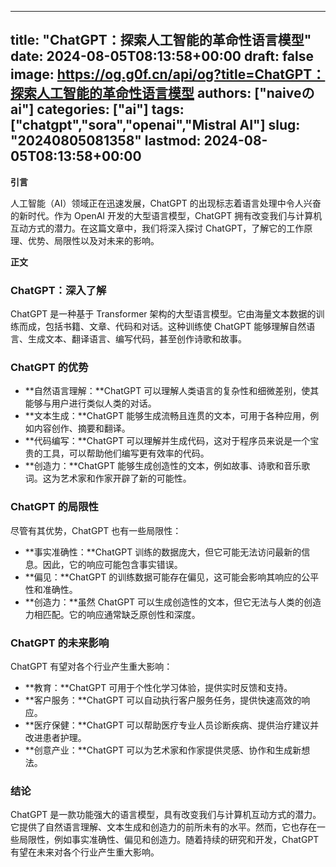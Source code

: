 
---
title: "ChatGPT：探索人工智能的革命性语言模型"
date: 2024-08-05T08:13:58+00:00
draft: false
image: https://og.g0f.cn/api/og?title=ChatGPT：探索人工智能的革命性语言模型
authors: ["naiveのai"]
categories: ["ai"]
tags: ["chatgpt","sora","openai","Mistral AI"]
slug: "20240805081358"
lastmod: 2024-08-05T08:13:58+00:00
---
**引言**

人工智能（AI）领域正在迅速发展，ChatGPT 的出现标志着语言处理中令人兴奋的新时代。作为 OpenAI 开发的大型语言模型，ChatGPT 拥有改变我们与计算机互动方式的潜力。在这篇文章中，我们将深入探讨 ChatGPT，了解它的工作原理、优势、局限性以及对未来的影响。

**正文**

### ChatGPT：深入了解

ChatGPT 是一种基于 Transformer 架构的大型语言模型。它由海量文本数据的训练而成，包括书籍、文章、代码和对话。这种训练使 ChatGPT 能够理解自然语言、生成文本、翻译语言、编写代码，甚至创作诗歌和故事。

### ChatGPT 的优势

* **自然语言理解：**ChatGPT 可以理解人类语言的复杂性和细微差别，使其能够与用户进行类似人类的对话。
* **文本生成：**ChatGPT 能够生成流畅且连贯的文本，可用于各种应用，例如内容创作、摘要和翻译。
* **代码编写：**ChatGPT 可以理解并生成代码，这对于程序员来说是一个宝贵的工具，可以帮助他们编写更有效率的代码。
* **创造力：**ChatGPT 能够生成创造性的文本，例如故事、诗歌和音乐歌词。这为艺术家和作家开辟了新的可能性。

### ChatGPT 的局限性

尽管有其优势，ChatGPT 也有一些局限性：

* **事实准确性：**ChatGPT 训练的数据庞大，但它可能无法访问最新的信息。因此，它的响应可能包含事实错误。
* **偏见：**ChatGPT 的训练数据可能存在偏见，这可能会影响其响应的公平性和准确性。
* **创造力：**虽然 ChatGPT 可以生成创造性的文本，但它无法与人类的创造力相匹配。它的响应通常缺乏原创性和深度。

### ChatGPT 的未来影响

ChatGPT 有望对各个行业产生重大影响：

* **教育：**ChatGPT 可用于个性化学习体验，提供实时反馈和支持。
* **客户服务：**ChatGPT 可以自动执行客户服务任务，提供快速高效的响应。
* **医疗保健：**ChatGPT 可以帮助医疗专业人员诊断疾病、提供治疗建议并改进患者护理。
* **创意产业：**ChatGPT 可以为艺术家和作家提供灵感、协作和生成新想法。

### 结论

ChatGPT 是一款功能强大的语言模型，具有改变我们与计算机互动方式的潜力。它提供了自然语言理解、文本生成和创造力的前所未有的水平。然而，它也存在一些局限性，例如事实准确性、偏见和创造力。随着持续的研究和开发，ChatGPT 有望在未来对各个行业产生重大影响。